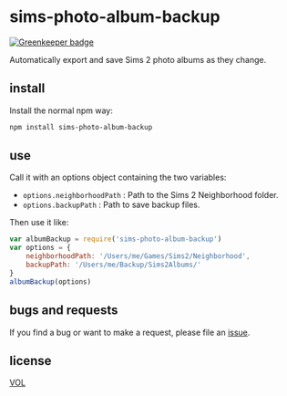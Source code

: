 # sims-photo-album-backup

[![Greenkeeper badge](https://badges.greenkeeper.io/saibotsivad/sims-photo-album-backup.svg)](https://greenkeeper.io/)

Automatically export and save Sims 2 photo albums as they change.

## install

Install the normal npm way:

```sh
npm install sims-photo-album-backup
```

## use

Call it with an options object containing the two variables:

* `options.neighborhoodPath` : Path to the Sims 2 Neighborhood folder.
* `options.backupPath` : Path to save backup files.

Then use it like:

```js
var albumBackup = require('sims-photo-album-backup')
var options = {
	neighborhoodPath: '/Users/me/Games/Sims2/Neighborhood',
	backupPath: '/Users/me/Backup/Sims2Albums/'
}
albumBackup(options)
```

## bugs and requests

If you find a bug or want to make a request, please file an [issue](https://github.com/tobiaslabs/sims-photo-album-backup/issues).

## license

[VOL](http://veryopenlicense.com/)
